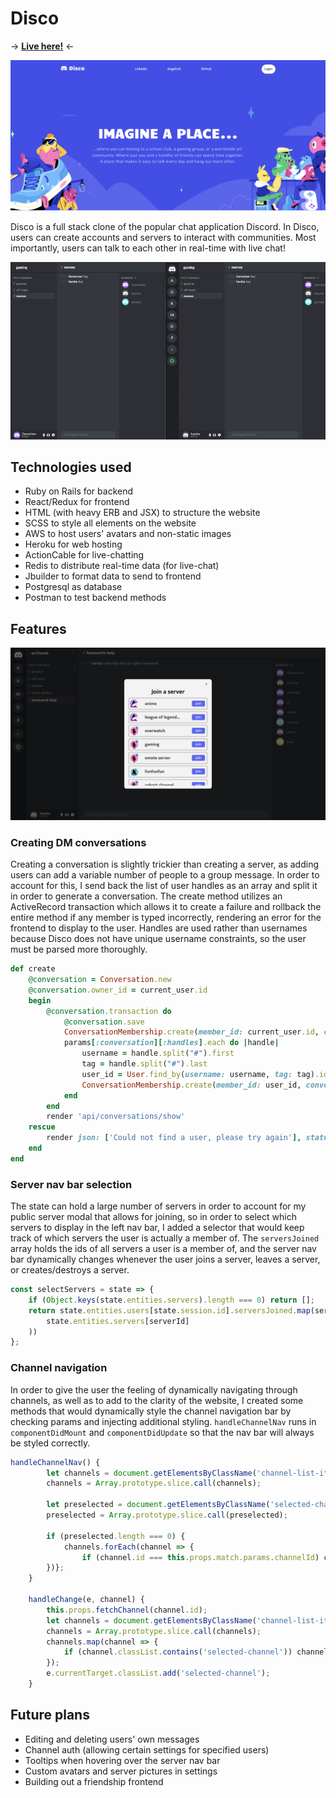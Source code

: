# Disco

-> **[Live here!](https://disc-o.herokuapp.com/#/)** <-

![splash](https://raw.githubusercontent.com/ggharsha/disco/main/README-images/disco-splash.png)

Disco is a full stack clone of the popular chat application Discord. In Disco, users can create accounts and servers to interact with communities. Most importantly, users can talk to each other in real-time with live chat!

![live-chat](https://raw.githubusercontent.com/ggharsha/disco/main/README-images/disco-demo.gif)

## Technologies used
* Ruby on Rails for backend
* React/Redux for frontend
* HTML (with heavy ERB and JSX) to structure the website
* SCSS to style all elements on the website
* AWS to host users' avatars and non-static images
* Heroku for web hosting
* ActionCable for live-chatting
* Redis to distribute real-time data (for live-chat)
* Jbuilder to format data to send to frontend
* Postgresql as database
* Postman to test backend methods

## Features

![public channels](https://raw.githubusercontent.com/ggharsha/disco/main/README-images/disco-public.png)

### Creating DM conversations
Creating a conversation is slightly trickier than creating a server, as adding users can add a variable number of people to a group message. In order to account for this, I send back the list of user handles as an array and split it in order to generate a conversation. The create method utilizes an ActiveRecord transaction which allows it to create a failure and rollback the entire method if any member is typed incorrectly, rendering an error for the frontend to display to the user. Handles are used rather than usernames because Disco does not have unique username constraints, so the user must be parsed more thoroughly.

```ruby
def create
    @conversation = Conversation.new
    @conversation.owner_id = current_user.id
    begin
        @conversation.transaction do
            @conversation.save
            ConversationMembership.create(member_id: current_user.id, conversation_id: @conversation.id)
            params[:conversation][:handles].each do |handle|
                username = handle.split("#").first
                tag = handle.split("#").last
                user_id = User.find_by(username: username, tag: tag).id
                ConversationMembership.create(member_id: user_id, conversation_id: @conversation.id)
            end
        end
        render 'api/conversations/show'
    rescue
        render json: ['Could not find a user, please try again'], status: 422
    end
end
```

### Server nav bar selection
The state can hold a large number of servers in order to account for my public server modal that allows for joining, so in order to select which servers to display in the left nav bar, I added a selector that would keep track of which servers the user is actually a member of. The `serversJoined` array holds the ids of all servers a user is a member of, and the server nav bar dynamically changes whenever the user joins a server, leaves a server, or creates/destroys a server.

```js
const selectServers = state => {
    if (Object.keys(state.entities.servers).length === 0) return [];
    return state.entities.users[state.session.id].serversJoined.map(serverId => (
        state.entities.servers[serverId]
    ))
};
```

### Channel navigation
In order to give the user the feeling of dynamically navigating through channels, as well as to add to the clarity of the website, I created some methods that would dynamically style the channel navigation bar by checking params and injecting additional styling. `handleChannelNav` runs in `componentDidMount` and `componentDidUpdate` so that the nav bar will always be styled correctly.

```js
handleChannelNav() {
        let channels = document.getElementsByClassName('channel-list-item');
        channels = Array.prototype.slice.call(channels);

        let preselected = document.getElementsByClassName('selected-channel');
        preselected = Array.prototype.slice.call(preselected);

        if (preselected.length === 0) {
            channels.forEach(channel => {
                if (channel.id === this.props.match.params.channelId) channel.classList.add('selected-channel');
        })};
    }

    handleChange(e, channel) {
        this.props.fetchChannel(channel.id);
        let channels = document.getElementsByClassName('channel-list-item');
        channels = Array.prototype.slice.call(channels);
        channels.map(channel => {
            if (channel.classList.contains('selected-channel')) channel.classList.remove('selected-channel')
        });
        e.currentTarget.classList.add('selected-channel');
    }
```

## Future plans
* Editing and deleting users' own messages
* Channel auth (allowing certain settings for specified users)
* Tooltips when hovering over the server nav bar
* Custom avatars and server pictures in settings
* Building out a friendship frontend
